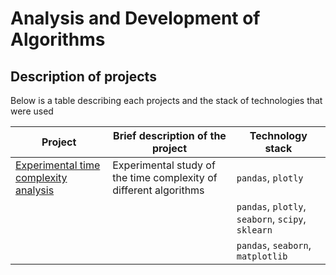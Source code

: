 # Analysis and Development of Algorithms
## Description of projects 
Below is a table describing each projects and the stack of technologies that were used

| Project | Brief description of the project | Technology stack |
| ----------- | ----------- | ----------- |
| [Experimental time complexity analysis](https://github.com/Runushkina/educational_projects/blob/main/Analysis%20and%20Development%20of%20Algorithms/Task%201.%20Experimental%20time%20complexity%20analysis.ipynb)    | Experimental study of the time complexity of different algorithms   | `pandas`, `plotly` |
|  |    | `pandas`, `plotly`, `seaborn`, `scipy`, `sklearn`  |
|  |    | `pandas`, `seaborn`, `matplotlib`  |


